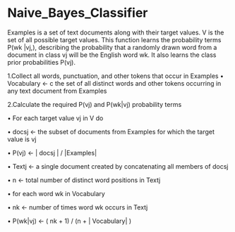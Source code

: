 # Naive_Bayes_Classifier
Examples is a set of text documents along with their target values. V is the set of all possible target values. This function learns the probability terms P(wk |vj,), describing the probability that a randomly drawn word from a document in class vj will be the English word wk. It also learns the class prior probabilities P(vj).

1.Collect all words, punctuation, and other tokens that occur in Examples
•	Vocabulary ← c the set of all distinct words and other tokens occurring in any text document from Examples

2.Calculate the required P(vj) and P(wk|vj) probability terms

•	For each target value vj in V do

•	docsj ← the subset of documents from Examples for which the target value is vj

•	P(vj) ← | docsj | / |Examples|

•	Textj ← a single document created by concatenating all members of docsj

•	n ← total number of distinct word positions in Textj

•	for each word wk in Vocabulary

•	nk ← number of times word wk occurs in Textj

•	P(wk|vj) ← ( nk + 1) / (n + | Vocabulary| )
